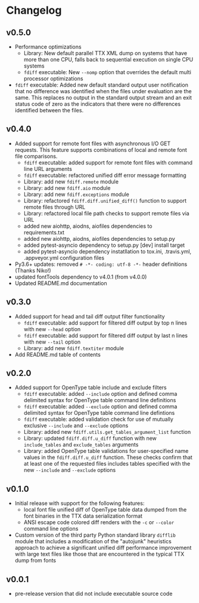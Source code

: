 # Changelog

## v0.5.0

- Performance optimizations
	- Library: New default parallel TTX XML dump on systems that have more than one CPU, falls back to sequential execution on single CPU systems
	- `fdiff` executable: New `--nomp` option that overrides the default multi processor optimizations
- `fdiff` executable: Added new default standard output user notification that no difference was identified when the files under evaluation are the same.  This replaces no output in the standard output stream and an exit status code of zero as the indicators that there were no differences identified between the files.

## v0.4.0

- Added support for remote font files with asynchronous I/O GET requests.  This feature supports combinations of local and remote font file comparisons.
    - `fdiff` executable: added support for remote font files with command line URL arguments
    - `fdiff` executable: refactored unified diff error message formatting
    - Library: add new `fdiff.remote` module
    - Library: add new `fdiff.aio` module
    - Library: add new `fdiff.exceptions` module
    - Library: refactored `fdiff.diff.unified_diff()` function to support remote files through URL
    - Library: refactored local file path checks to support remote files via URL
    - added new aiohttp, aiodns, aiofiles dependencies to requirements.txt
    - added new aiohttp, aiodns, aiofiles dependencies to setup.py
    - added pytest-asyncio dependency to setup.py [dev] install target
    - added pytest-asyncio dependency instatllation to tox.ini, .travis.yml, .appveyor.yml configuration files
- Py3.6+ updates: removed `# -*- coding: utf-8 -*-` header definitions (Thanks Niko!)
- updated fontTools dependency to v4.0.1 (from v4.0.0)
- Updated README.md documentation

## v0.3.0

- Added support for head and tail diff output filter functionality
	- `fdiff` executable: add support for filtered diff output by top n lines with new `--head` option
	- `fdiff` executable: add support for filtered diff output by last n lines with new `--tail` option
	- Library: add new `fdiff.textiter` module
- Add README.md table of contents

## v0.2.0

- Added support for OpenType table include and exclude filters
	- `fdiff` executable: added `--include` option and defined comma delimited syntax for OpenType table command line definitions
	- `fdiff` executable: added `--exclude` option and defined comma delimited syntax for OpenType table command line defintions
	- `fdiff` executable: added validation check for use of mutually exclusive `--include` and `--exclude` options
	- Library: added new `fdiff.utils.get_tables_argument_list` function
	- Library: updated `fdiff.diff.u_diff` function with new `include_tables` and `exclude_tables` arguments
	- Library: added OpenType table validations for user-specified name values in the `fdiff.diff.u_diff` function.  These checks confirm that at least one of the requested files includes tables specified with the new `--include` and `--exclude` options

## v0.1.0

- Initial release with support for the following features:
    - local font file unified diff of OpenType table data dumped from the font binaries in the TTX data serialization format
    - ANSI escape code colored diff renders with the `-c` or `--color` command line options
- Custom version of the third party Python standard library `difflib` module that includes a modification of the "autojunk" heuristics approach to achieve a significant unified diff performance improvement with large text files like those that are encountered in the typical TTX dump from fonts 

## v0.0.1

- pre-release version that did not include executable source code
